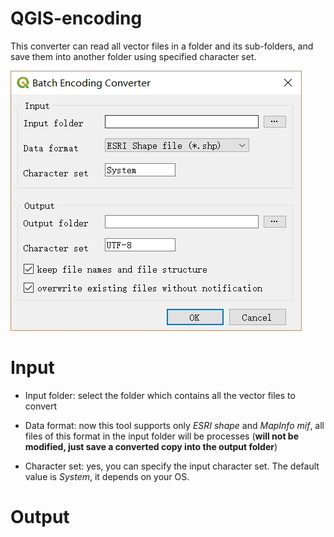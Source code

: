 # QGIS-encoding

This converter can read all vector files in a folder and its sub-folders, and save them into another folder using specified character set.

![UI](/img/ui.jpg)

# Input
+ Input folder: select the folder which contains all the vector files to convert

+ Data format: now this tool supports only *ESRI shape* and *MapInfo mif*, all files of this format in the input folder will be processes (**will not be modified, just save a converted copy into the output folder**)

+ Character set: yes, you can specify the input character set. The default value is *System*, it depends on your OS.

# Output


